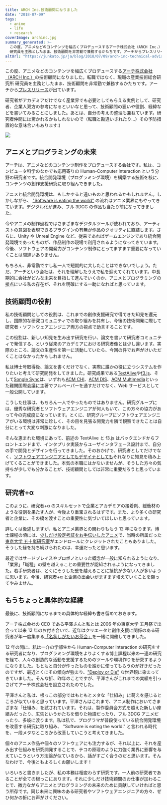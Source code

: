 ```yaml
---
title: ARCH Inc.技術顧問になりました
date: "2018-07-09"
tags:
  - anime
  - life
  - research
coverImage: archinc.jpg
summary_generated: >-
  この度、アニメなどのコンテンツを幅広くプロデュースするアーチ株式会社（ARCH Inc.）の技術顧問になりました。転職ではなく、現職の産業技術総合研究所
  研究員を主務としたまま、技術顧問を非常勤で兼務するかたちです。アーチからプレスリリースが出ています。研究者がアカデミアだ...
altUrl: "https://junkato.jp/ja/blog/2018/07/09/arch-inc-technical-advisor"
---
```


この度、アニメなどのコンテンツを幅広くプロデュースする[アーチ株式会社（ARCH Inc.）](http://archinc.jp/)の技術顧問になりました。転職ではなく、現職の産業技術総合研究所 研究員を主務としたまま、技術顧問を非常勤で兼務するかたちです。アーチから[プレスリリース](https://prtimes.jp/main/html/rd/p/000000003.000034866.html)が出ています。

研究者がアカデミアだけでなく産業界でも必要としてもらえる実例として、研究者、企業人双方の参考になるといいなと思って、技術顧問の狙いや役割、経緯などを書いてみることにしました。あとは、自分の考えの整理も兼ねています。研究者仲間には驚かれるかもしれないので（転職と勘違いされたり…）その予防措置的な意味合いもあります:)

[![](/images/archinc-1024x512.jpg)](http://archinc.jp/member/)

## アニメとプログラミングの未来

アーチは、アニメなどのコンテンツ制作をプロデュースする会社です。私は、コンピュータ科学のなかでも応用寄りの Human-Computer Interaction という分野の研究者です。統合開発環境（プログラミング環境）を構築する技術を核に、コンテンツの創作支援研究に取り組んできました。

アニメと統合開発環境は、もしかすると遠いものと思われるかもしれません。しかしながら、 ["Software is eating the world"](https://a16z.com/2016/08/20/why-software-is-eating-the-world/) の流れはアニメ業界にもやってきています。デジタル化が進み、フル 3DCG の作品も当たり前になってきました。

今やアニメの制作過程ではさまざまなデジタルツールが使われており、アーティストの意図を表現できるプラグインの有無が作品のクオリティに直結します。さらに、Unity や Unreal Engine など、従来であればゲームエンジンであり統合開発環境であったものが、作品制作の現場で利用されるようになってきています。今後、ソフトウェアの開発力がコンテンツ制作にとってますます重要になっていくことは間違いありません。

もちろん、非常勤ですし私一人で短期的に大したことはできないでしょう。ただ、アーチという会社は、それを理解したうえで私を迎えてくれています。中長期的に会社がどんな未来を目指して進んでいくのか、アニメとプログラミングの接点にいる私の存在が、それを明確にする一助になればと思っています。

## 技術顧問の役割

私の技術顧問としての役割は、これまでの創作支援研究で得てきた知見を還元し、国際的な研究コミュニティでの取り組みを共有し、今後の技術開発に際して研究者・ソフトウェアエンジニア両方の視点で助言することです。

この役割は、新しい知見を生み出す研究を行い、論文を書いて研究者コミュニティで発信する、という従来のアカデミアにおける研究者像とは少し違います。実際のところ、論文の生産性を第一に活動していたら、今回の件でお声がけいただくことはなかったかもしれません。

私は博士号取得後、論文を書くだけでなく、実際に誰かの役に立つシステムを作りたいと考えて研究開発をしてきました。研究成果である[TextAlive](https://junkato.jp/ja/textalive)や[f3.js](https://junkato.jp/ja/f3js)、そして[Songle Sync](http://tutorial.songle.jp/sync)は、いずれも[ACM CHI](http://chi2015.acm.org/)、[ACM DIS](http://dis2017.org/)、[ACM Multimedia](http://acmmm.org/2018/)といった難関国際会議に主著でフルペーパーを通すだけでなく、Web サービスとして一般公開しています。

こうした仕事は、もちろん一人でやったものではありません。研究グループには、優秀な研究者とソフトウェアエンジニアが何人もいて、この方々の協力があって今の完成度になっています。とくに、研究グループにソフトウェアエンジニアがいる環境は非常に珍しく、その目を見張る開発力を隣で観察できたことは自分にとって大変な刺激になりました。

そんな恵まれた環境にあって、前述の TextAlive と f3.js はバックエンドからフロントエンドまで、インタプリタ実装からユーザインタフェース設計まで、自分の手で開発とデザインを行ってきました。そのおかげで、研究者としてだけでなく、[ソフトウェアエンジニアとしてもデザイナとしても](https://junkato.jp/ja/design/)それなりに知見を積み上げてくることができました。本気の本職にはかないませんが、そうした方々の気持ちが少しでも分かることが、技術顧問としては非常に重要だろうと思っています。

## 研究者+α

このように、研究者+α のスキルセットで企業とアカデミアの接着剤、緩衝材のような役割を果たす人が、今後より重宝されるはずです。また、より多くの研究者と企業に、その橋を渡すことの重要性に気づいてほしいと思っています。

詳しくは後述しますが、私とアニメ業界との関わりももう 12 年になります。博士課程の頃には、[少しだけ設定考証をお手伝いしたアニメ](http://gargantia.jp/)で、当時の所属だった[東京大学 五十嵐研究室](http://www-ui.is.s.u-tokyo.ac.jp/)がエンドロールにクレジットされたこともありました。そうした縁を持ち続けられたのは、幸運だったと思います。

最近ではサードプレイスやプロボノといった概念が一般に知られるようになり、「業界」「職種」の壁を越えることの重要性が認知されるようになってきました。若手研究者は、とくにそうした壁を越えることに抵抗が少ない人が多いように思います。今後、研究者+α と企業の出会いがますます増えていくことを願ってやみません。

## もうちょっと具体的な経緯

最後に、技術顧問になるまでの具体的な経緯も書き留めておきます。

アーチ株式会社の CEO である平澤さんと私とは 2006 年の東京大学 五月祭で出会って以来 12 年のお付き合いで、近年はクリエータと創作支援に関係のある研究者が年一度集まる[「名状しがたいお茶会」](https://junkato.jp/ja/teaparty/)を一緒に開催してきました。

12 年の間に、私は一介の学部生から Human-Computer Interaction の研究をする研究者になり、プログラミング環境をよりよくする博士課程以来の一連の研究を経て、人々の創造的な活動を支援するためのツールや環境作りを研究するようになりました。もともと自分が作ったものを誰かに使ってもらうのが好きだったのですが、最近とくにその傾向が強まり、["Deploy or Die"](https://alum.mit.edu/slice/deploy-or-die-media-lab-directors-new-motto) な世界観に染まってきていました。そんな折、昨年のことですが、平澤さんがこれまでの実績を引っさげてアーチ株式会社を設立されたのでした。

平澤さんと私は、根っこの部分ではもともとメタな「仕組み」に萌えを感じるところが似ていると思っています。平澤さんはこれまで、アニメ制作においてさまざまな「仕組み」を試されています。それは、製作委員会方式を超えた新しい座組みだったり、広告というかたちを借りた物語だったり、フル 3DCG アニメだったり、多岐に渡ります。私は私で、プログラマが普段使っている統合開発環境を改善する研究に取り組み、 "Software is eating the world." と言われる時代を、一段メタなところから改革していこうと考えてきました。

個々のアニメ作品や個々のソフトウェアにも注力するが、それ以上に、それを産み出す仕組みを研究開発することで、テコの原理のように力強く業界に影響を与えていこうという方法論が似ているから、話がすごく合うのだと思います。そんなわけで、今後ともよろしくお願いします！

いろいろと書きましたが、私の本務は相変わらず研究です。一人前の研究者であることが全ての根っこにあります。それに少しだけ技術顧問のお仕事が加わることで、微力ながらアニメとプログラミングの未来のために貢献していければと思う所存です。同じ未来に興味のある研究者やソフトウェアエンジニアの方々、ぜひ何かの折にお声がけください。
